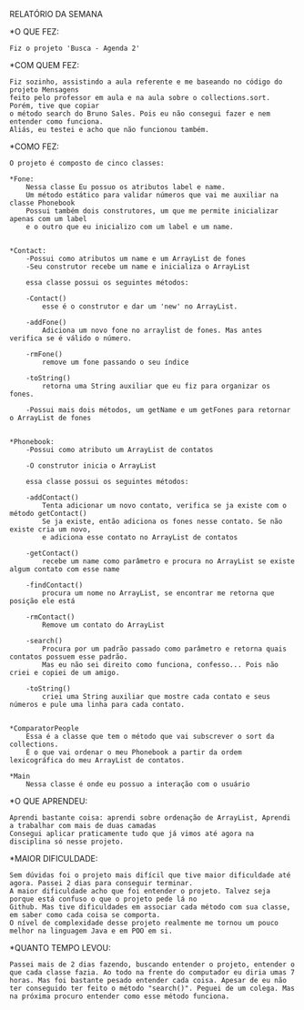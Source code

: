 RELATÓRIO DA SEMANA

*O QUE FEZ:

    Fiz o projeto 'Busca - Agenda 2'

*COM QUEM FEZ:

    Fiz sozinho, assistindo a aula referente e me baseando no código do projeto Mensagens 
    feito pelo professor em aula e na aula sobre o collections.sort. Porém, tive que copiar
    o método search do Bruno Sales. Pois eu não consegui fazer e nem entender como funciona.
    Aliás, eu testei e acho que não funcionou também.

*COMO FEZ:

    O projeto é composto de cinco classes:
    
    *Fone:
        Nessa classe Eu possuo os atributos label e name.
        Um método estático para validar números que vai me auxiliar na classe Phonebook
        Possui também dois construtores, um que me permite inicializar apenas com um label
        e o outro que eu inicializo com um label e um name.
        

    *Contact:
        -Possui como atributos um name e um ArrayList de fones
        -Seu construtor recebe um name e inicializa o ArrayList

        essa classe possui os seguintes métodos:

        -Contact()
            esse é o construtor e dar um 'new' no ArrayList.
        
        -addFone()
            Adiciona um novo fone no arraylist de fones. Mas antes verifica se é válido o número.
        
        -rmFone()
            remove um fone passando o seu índice

        -toString()
            retorna uma String auxiliar que eu fiz para organizar os fones.

        -Possui mais dois métodos, um getName e um getFones para retornar o ArrayList de fones        
         
    
    *Phonebook:
        -Possui como atributo um ArrayList de contatos

        -O construtor inicia o ArrayList

        essa classe possui os seguintes métodos:

        -addContact()
            Tenta adicionar um novo contato, verifica se ja existe com o método getContact()
            Se ja existe, então adiciona os fones nesse contato. Se não existe cria um novo,
            e adiciona esse contato no ArrayList de contatos
        
        -getContact()
            recebe um name como parâmetro e procura no ArrayList se existe algum contato com esse name

        -findContact()
            procura um nome no ArrayList, se encontrar me retorna que posição ele está

        -rmContact()
            Remove um contato do ArrayList
        
        -search()
            Procura por um padrão passado como parâmetro e retorna quais contatos possuem esse padrão.
            Mas eu não sei direito como funciona, confesso... Pois não criei e copiei de um amigo.

        -toString()
            criei uma String auxiliar que mostre cada contato e seus números e pule uma linha para cada contato.


    *ComparatorPeople
        Essa é a classe que tem o método que vai subscrever o sort da collections. 
        É o que vai ordenar o meu Phonebook a partir da ordem lexicográfica do meu ArrayList de contatos.

    *Main
        Nessa classe é onde eu possuo a interação com o usuário     
*O QUE APRENDEU:

    Aprendi bastante coisa: aprendi sobre ordenação de ArrayList, Aprendi a trabalhar com mais de duas camadas
    Consegui aplicar praticamente tudo que já vimos até agora na disciplina só nesse projeto.

*MAIOR DIFICULDADE:

    Sem dúvidas foi o projeto mais difícil que tive maior dificuldade até agora. Passei 2 dias para conseguir terminar.
    A maior dificuldade acho que foi entender o projeto. Talvez seja porque está confuso o que o projeto pede lá no 
    Github. Mas tive dificuldades em associar cada método com sua classe, em saber como cada coisa se comporta.
    O nível de complexidade desse projeto realmente me tornou um pouco melhor na linguagem Java e em POO em si.

*QUANTO TEMPO LEVOU:

    Passei mais de 2 dias fazendo, buscando entender o projeto, entender o que cada classe fazia. Ao todo na frente do computador eu diria umas 7 horas. Mas foi bastante pesado entender cada coisa. Apesar de eu não ter conseguido ter feito o método "search()". Peguei de um colega. Mas na próxima procuro entender como esse método funciona.